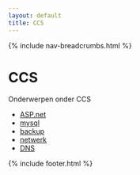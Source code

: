 ```yaml
---
layout: default
title: CCS
---
```


{% include nav-breadcrumbs.html %}


# CCS
Onderwerpen onder CCS
* [ASP.net](asp/)
* [mysql](mysql)
* [backup](backup/)
* [netwerk](netwerk/)
* [DNS](DNS/)


{% include footer.html %}
